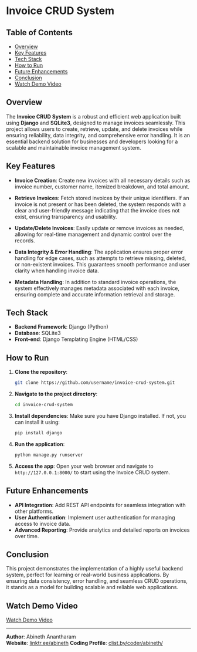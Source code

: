 # Invoice CRUD System

## Table of Contents

- [Overview](#overview)
- [Key Features](#key-features)
- [Tech Stack](#tech-stack)
- [How to Run](#how-to-run)
- [Future Enhancements](#future-enhancements)
- [Conclusion](#conclusion)
- [Watch Demo Video](#watch-demo-video)

## Overview

The **Invoice CRUD System** is a robust and efficient web application built using **Django** and **SQLite3**, designed to manage invoices seamlessly. This project allows users to create, retrieve, update, and delete invoices while ensuring reliability, data integrity, and comprehensive error handling. It is an essential backend solution for businesses and developers looking for a scalable and maintainable invoice management system.

## Key Features

- **Invoice Creation**: Create new invoices with all necessary details such as invoice number, customer name, itemized breakdown, and total amount.
  
- **Retrieve Invoices**: Fetch stored invoices by their unique identifiers. If an invoice is not present or has been deleted, the system responds with a clear and user-friendly message indicating that the invoice does not exist, ensuring transparency and usability.

- **Update/Delete Invoices**: Easily update or remove invoices as needed, allowing for real-time management and dynamic control over the records.

- **Data Integrity & Error Handling**: The application ensures proper error handling for edge cases, such as attempts to retrieve missing, deleted, or non-existent invoices. This guarantees smooth performance and user clarity when handling invoice data.

- **Metadata Handling**: In addition to standard invoice operations, the system effectively manages metadata associated with each invoice, ensuring complete and accurate information retrieval and storage.

## Tech Stack

- **Backend Framework**: Django (Python)
- **Database**: SQLite3
- **Front-end**: Django Templating Engine (HTML/CSS)

## How to Run

1. **Clone the repository**:
    ```bash
    git clone https://github.com/username/invoice-crud-system.git
    ```

2. **Navigate to the project directory**:
    ```bash
    cd invoice-crud-system
    ```

3. **Install dependencies**:
    Make sure you have Django installed. If not, you can install it using:
    ```bash
    pip install django
    ```

4. **Run the application**:
    ```bash
    python manage.py runserver
    ```

5. **Access the app**:
    Open your web browser and navigate to `http://127.0.0.1:8000/` to start using the Invoice CRUD system.

## Future Enhancements
- **API Integration**: Add REST API endpoints for seamless integration with other platforms.
- **User Authentication**: Implement user authentication for managing access to invoice data.
- **Advanced Reporting**: Provide analytics and detailed reports on invoices over time.

## Conclusion
This project demonstrates the implementation of a highly useful backend system, perfect for learning or real-world business applications. By ensuring data consistency, error handling, and seamless CRUD operations, it stands as a model for building scalable and reliable web applications.

## Watch Demo Video
[Watch Demo Video](https://github.com/abinetha/RidivProject/issues/1#issue-2105512432)

---

**Author**: Abineth Anantharam  
**Website**: [linktr.ee/abineth](https://linktr.ee/abineth)
**Coding Profile**: [clist.by/coder/abineth/](https://clist.by/coder/abineth/)
